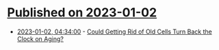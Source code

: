 # [Published on 2023-01-02](index.md)

* [2023-01-02, 04:34:00](https://science.slashdot.org/story/23/01/01/2357259/could-getting-rid-of-old-cells-turn-back-the-clock-on-aging?utm_source=rss1.0mainlinkanon&utm_medium=feed) - [Could Getting Rid of Old Cells Turn Back the Clock on Aging?](https://science.slashdot.org/story/23/01/01/2357259/could-getting-rid-of-old-cells-turn-back-the-clock-on-aging?utm_source=rss1.0mainlinkanon&utm_medium=feed)
